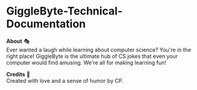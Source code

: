 # GiggleByte-Technical-Documentation

**About** 🎭  
Ever wanted a laugh while learning about computer science? You're in the right place! GiggleByte is the ultimate hub of CS jokes that even your computer would find amusing. We're all for making learning fun!

**Credits** 🌟  
Created with love and a sense of humor by CP.
